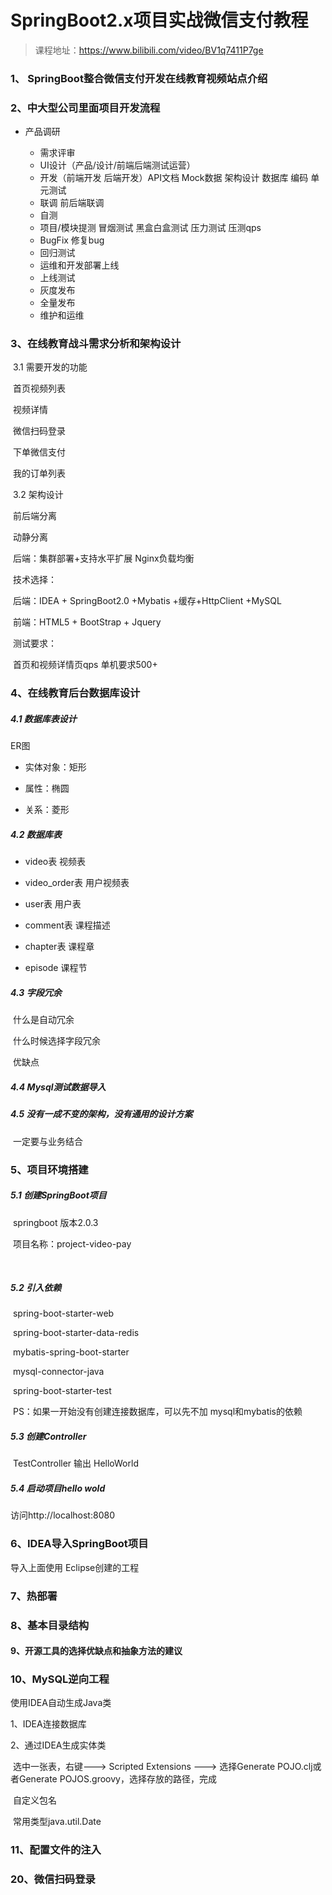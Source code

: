 # SpringBoot2.x项目实战微信支付教程

> 课程地址：https://www.bilibili.com/video/BV1q7411P7ge

### 1、 SpringBoot整合微信支付开发在线教育视频站点介绍



### 2、中大型公司里面项目开发流程

- 产品调研

	- 需求评审
	- UI设计（产品/设计/前端后端测试运营）
	- 开发（前端开发 后端开发）API文档 Mock数据 架构设计 数据库 编码 单元测试
	- 联调 前后端联调
	- 自测
	- 项目/模块提测  冒烟测试 黑盒白盒测试 压力测试 压测qps
	- BugFix 修复bug
	- 回归测试
	- 运维和开发部署上线
	- 上线测试
	- 灰度发布
	- 全量发布
	- 维护和运维



### 3、在线教育战斗需求分析和架构设计

​	3.1  需要开发的功能

​			首页视频列表

​			视频详情

​			微信扫码登录

​			下单微信支付

​			我的订单列表

​	3.2 架构设计

​		前后端分离

​		动静分离

​		后端：集群部署+支持水平扩展 Nginx负载均衡

​		技术选择：

​				后端：IDEA + SpringBoot2.0 +Mybatis +缓存+HttpClient +MySQL

​				前端：HTML5 + BootStrap + Jquery

​		测试要求：

​				首页和视频详情页qps 单机要求500+

### 4、在线教育后台数据库设计

##### 4.1 数据库表设计

ER图

- 实体对象：矩形

- 属性：椭圆

- 关系：菱形

##### 4.2 数据库表

- video表	视频表

- video_order表 用户视频表

- user表 用户表

- comment表  课程描述

- chapter表	课程章

- episode 	课程节

##### 4.3 字段冗余

​	什么是自动冗余

​	什么时候选择字段冗余

​	优缺点

##### 4.4 Mysql测试数据导入

##### 4.5 没有一成不变的架构，没有通用的设计方案

​	一定要与业务结合

### 5、项目环境搭建

##### 5.1 创建SpringBoot项目

​	springboot 版本2.0.3

​	项目名称：project-video-pay

​	

##### 5.2 引入依赖

​	spring-boot-starter-web

​	spring-boot-starter-data-redis

​	mybatis-spring-boot-starter

​	mysql-connector-java

​	spring-boot-starter-test	

​	PS：如果一开始没有创建连接数据库，可以先不加 mysql和mybatis的依赖

##### 5.3 创建Controller

​	TestController 输出 HelloWorld

##### 5.4 启动项目hello wold

访问http://localhost:8080

### 6、IDEA导入SpringBoot项目

导入上面使用 Eclipse创建的工程



### 7、热部署

### 8、基本目录结构

#### 9、开源工具的选择优缺点和抽象方法的建议

### 10、MySQL逆向工程

使用IDEA自动生成Java类

1、IDEA连接数据库

2、通过IDEA生成实体类

​	选中一张表，右键---> Scripted Extensions ---> 选择Generate POJO.clj或者Generate POJOS.groovy，选择存放的路径，完成

​	自定义包名

​	常用类型java.util.Date

### 11、配置文件的注入

### 20、微信扫码登录